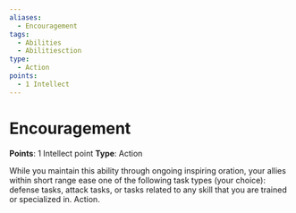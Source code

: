 ```yaml
---
aliases:
  - Encouragement
tags:
  - Abilities
  - Abilitiesction
type:
  - Action
points:
  - 1 Intellect
---
```

# Encouragement

**Points**: 1 Intellect point
**Type**: Action

While you maintain this ability through ongoing inspiring oration, your allies within short range ease one of the following task types (your choice): defense tasks, attack tasks, or tasks related to any skill that you are trained or specialized in. Action.
